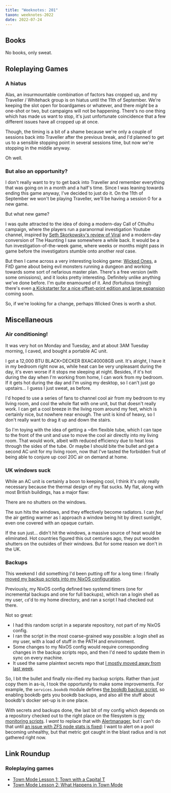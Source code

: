 ```yaml
---
title: "Weeknotes: 201"
taxon: weeknotes-2022
date: 2022-07-24
---
```


## Books

No books, only sweat.


## Roleplaying Games

### A hiatus

Alas, an insurmountable combination of factors has cropped up, and my
Traveller / Whitehack group is on hiatus until the 11th of September.
We're keeping the slot open for boardgames or whatever, and there
*might* be a one-shot or two, but campaigns will not be happening.
There's no one thing which has made us want to stop, it's just
unfortunate coincidence that a few different issues have all cropped
up at once.

Though, the timing is a bit of a shame because we're only a couple of
sessions back into Traveller after the previous break, and I'd planned
to get us to a sensible stopping point in several sessions time, but
now we're stopping in the middle anyway.

Oh well.

### But also an opportunity?

I don't really want to try to get back into Traveller and remember
everything that was going on in a month and a half's time.  Since I
was leaning towards ending this game anyway, I've decided to just do
it.  On the 11th of September we won't be playing Traveller, we'll be
having a session 0 for a new game.

But what new game?

I was quite attracted to the idea of doing a modern-day Call of
Cthulhu campaign, where the players run a paranormal investigation
Youtube channel, inspired by [Seth Skorkowsky's review of Viral][] and
a modern-day conversion of The Haunting I saw somewhere a while back.
It would be a fun investigation-of-the-week game, where weeks or
months might pass in game before the investigators stumble onto
another *real* case.

But then I came across a very interesting looking game: [Wicked
Ones][], a FitD game about being evil monsters running a dungeon and
working towards some sort of nefarious master plan.  There's a free
version (with some omissions), and it looks pretty interesting.
Definitely unlike anything we've done before.  I'm quite enamoured of
it.  And (fortuitous timing!) there's even [a Kickstarter for a nice
offset-print edition and large expansion][] coming soon.

So, if we're looking for a change, perhaps Wicked Ones is worth a
shot.

[Seth Skorkowsky's review of Viral]: https://www.youtube.com/watch?v=yARYswKpalw
[Wicked Ones]: https://banditcamp.io/wickedones/
[a Kickstarter for a nice offset-print edition and large expansion]: https://www.kickstarter.com/projects/banditcamp/wo-ua-hardcover


## Miscellaneous

### Air conditioning!

It was very hot on Monday and Tuesday, and at about 3AM Tuesday
morning, I caved, and bought a portable AC unit.

I got a 12,000 BTU BLACK+DECKER BXAC40008GB unit.  It's alright, I
have it in my bedroom right now as, while heat can be very unpleasant
during the day, it's even worse if it stops me sleeping at night.
Besides, if it's hot during the day when I'm working from home, I can
work from my bedroom.  If it gets hot during the day and I'm using my
desktop, so I can't just go upstairs... I guess I just sweat, as
before.

I'd hoped to use a series of fans to channel cool air from my bedroom
to my living room, and cool the whole flat with one unit, but that
doesn't really work.  I can get a cool breeze in the living room
around my feet, which is certainly nice, but nowhere near enough.  The
unit is kind of heavy, so I don't really want to drag it up and down
the stairs.

So I'm toying with the idea of getting a ~6m flexible tube, which I
can tape to the front of the unit and use to move the cool air
directly into my living room.  That would work, albeit with reduced
efficiency due to heat loss through the sides of the tube.  Or maybe I
should bite the bullet and get a second AC unit for my living room,
now that I've tasted the forbidden fruit of being able to conjure up
cool 20C air on demand at home.

### UK windows suck

While an AC unit is certainly a boon to keeping cool, I think it's
only really necessary because the thermal design of my flat sucks.  My
flat, along with most British buildings, has a major flaw:

There are no shutters on the windows.

The sun hits the windows, and they effectively become radiators.  I
can *feel* the air getting warmer as I approach a window being hit by
direct sunlight, even one covered with an opaque curtain.

If the sun just... didn't hit the windows, a massive source of heat
would be eliminated.  Hot countries figured this out centuries ago,
they put wooden shutters on the outsides of their windows.  But for
some reason we don't in the UK.

### Backups

This weekend I did something I'd been putting off for a long time: I
finally [moved my backup scripts into my NixOS configuration][].

Previously, my NixOS config defined two systemd timers (one for
incremental backups and one for full backups), which ran a login shell
as my user, `cd`'d to my home directory, and ran a script I had
checked out there.

Not so great:

- I had this random script in a separate repository, not part of my
  NixOS config.
- I ran the script in the most coarse-grained way possible: a login
  shell as my user, with a load of stuff in the PATH and environment.
- Some changes to my NixOS config would require corresponding changes
  in the backup scripts repo, and then I'd need to update them in sync
  on every machine.
- It used the same plaintext secrets repo that [I mostly moved away
  from last week][].

So, I bit the bullet and finally nix-ified my backup scripts.  Rather
than just copy them in as-is, I took the opportunity to make some
improvements.  For example, the `services.bookdb` module defines [the
bookdb backup script][], so enabling bookdb gets you bookdb backups,
and also all the stuff about bookdb's docker set-up is in one place.

With secrets and backups done, the last bit of my config which depends
on a repository checked out to the right place on the filesystem is
[my monitoring scripts][].  I *want* to replace that with
[Alertmanager][], but I can't do that until [an issue with ZFS node
stats is fixed][]: I want to alert on a pool becoming unhealthy, but
that metric got caught in the blast radius and is not gathered right
now.

[moved my backup scripts into my NixOS configuration]: https://github.com/barrucadu/nixfiles/pull/109
[I mostly moved away from last week]: https://github.com/barrucadu/nixfiles/pull/96
[the bookdb backup script]: https://github.com/barrucadu/nixfiles/blob/3d8bc43f533ed00d9d7c336246c63c3f30aed0c4/services/bookdb.nix#L57-L60
[my monitoring scripts]: https://github.com/barrucadu/nixfiles/blob/3d8bc43f533ed00d9d7c336246c63c3f30aed0c4/modules/monitoring-scripts.nix
[Alertmanager]: https://prometheus.io/docs/alerting/latest/alertmanager/
[an issue with ZFS node stats is fixed]: https://github.com/prometheus/node_exporter/issues/2068#issuecomment-1136020314


## Link Roundup

### Roleplaying games

- [Town Mode Lesson 1: Town with a Capital T](https://theangrygm.com/town-mode-town-with-a-capital-t/)
- [Town Mode Lesson 2: What Happens in Town Mode](https://theangrygm.com/what-happens-in-town-mode/)

